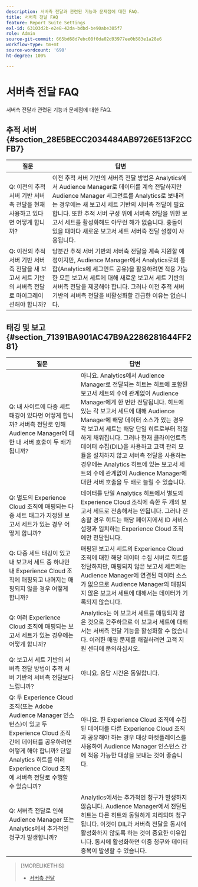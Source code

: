 ```yaml
---
description: 서버측 전달과 관련된 기능과 문제점에 대한 FAQ.
title: 서버측 전달 FAQ
feature: Report Suite Settings
exl-id: 63103d2b-e2e8-42da-bdbd-be90abe305f7
role: Admin
source-git-commit: 665bd68d7ebc08f0da02d93977ee0b583e1a28e6
workflow-type: tm+mt
source-wordcount: '690'
ht-degree: 100%

---
```


# 서버측 전달 FAQ

서버측 전달과 관련된 기능과 문제점에 대한 FAQ.

## 추적 서버 {#section_28E5BECC2034484AB9726E513F2CCFB7}

| 질문 | 답변 |
|--- |--- |
| Q: 이전의 추적 서버 기반 서버측 전달을 현재 사용하고 있다면 어떻게 합니까? | 이전 추적 서버 기반의 서버측 전달 방법은 Analytics에서 Audience Manager로 데이터를 계속 전달하지만 Audience Manager 세그먼트를 Analytics로 보내려는 경우에는 새 보고서 세트 기반의 서버측 전달이 필요합니다. 또한 추적 서버 구성 위에 서버측 전달을 위한 보고서 세트를 활성화해도 아무런 해가 없습니다. 충돌이 있을 때마다 새로운 보고서 세트 서버측 전달 설정이 사용됩니다. |
| Q: 이전의 추적 서버 기반 서버측 전달을 새 보고서 세트 기반의 서버측 전달로 마이그레이션해야 합니까? | 당분간 추적 서버 기반의 서버측 전달을 계속 지원할 예정이지만, Audience Manager에서 Analytics로의 통합(Analytics에 세그먼트 공유)을 활용하려면 적용 가능한 모든 보고서 세트에 대해 새로운 보고서 세트 기반의 서버측 전달을 제공해야 합니다. 그러나 이전 추적 서버 기반의 서버측 전달을 비활성화할 긴급한 이유는 없습니다. |

## 태깅 및 보고 {#section_71391BA901AC47B9A2286281644FF281}

| 질문 | 답변 |
|--- |--- |
| Q: 내 사이트에 다중 세트 태깅이 있다면 어떻게 합니까? 서버측 전달로 인해 Audience Manager에 대한 내 서버 호출이 두 배가 됩니까? | 아니요. Analytics에서 Audience Manager로 전달되는 히트는 히트에 포함된 보고서 세트의 수에 관계없이 Audience Manager에게 한 번만 전달됩니다. 히트에 있는 각 보고서 세트에 대해 Audience Manager에 해당 데이터 소스가 있는 경우 각 보고서 세트는 해당 단일 히트로부터 적절하게 채워집니다.  그러나 현재 클라이언트측 데이터 수집(DIL)을 사용하고 고객 관리 모듈을 설치하지 않고 서버측 전달을 사용하는 경우에는 Analytics 히트에 있는 보고서 세트의 수에 관계없이 Audience Manager에 대한 서버 호출을 두 배로 늘릴 수 있습니다. |
| Q: 별도의 Experience Cloud 조직에 매핑되는 다중 세트 태그가 지정된 보고서 세트가 있는 경우 어떻게 합니까? | 데이터를 단일 Analytics 히트에서 별도의 Experience Cloud 조직에 속한 두 개의 보고서 세트로 전송해서는 안됩니다. 그러나 전송할 경우 히트는 해당 페이지에서 ID 서비스 설정과 일치하는 Experience Cloud 조직에만 전달됩니다. |
| Q: 다중 세트 태깅이 있고 내 보고서 세트 중 하나만 내 Experience Cloud 조직에 매핑되고 나머지는 매핑되지 않을 경우 어떻게 합니까? | 매핑된 보고서 세트의 Experience Cloud 조직에 대한 해당 데이터 수집 서버로 히트를 전달하지만, 매핑되지 않은 보고서 세트에는 Audience Manager에 연결된 데이터 소스가 없으므로 Audience Manager의 매핑되지 않은 보고서 세트에 대해서는 데이터가 기록되지 않습니다. |
| Q: 여러 Experience Cloud 조직에 매핑되는 보고서 세트가 있는 경우에는 어떻게 합니까? | Analytics는 이 보고서 세트를 매핑되지 않은 것으로 간주하므로 이 보고서 세트에 대해서는 서버측 전달 기능을 활성화할 수 없습니다. 이러한 매핑 문제를 해결하려면 고객 지원 센터에 문의하십시오. |
| Q: 보고서 세트 기반의 서버측 전달 방법이 추적 서버 기반의 서버측 전달보다 느립니까? | 아니요. 응답 시간은 동일합니다. |
| Q: 두 Experience Cloud 조직(또는 Adobe Audience Manager 인스턴스)이 있고 두 Experience Cloud 조직 간에 데이터를 공유하려면 어떻게 해야 합니까? 단일 Analytics 히트를 여러 Experience Cloud 조직에 서버측 전달로 수행할 수 있습니까? | 아니요. 한 Experience Cloud 조직에 수집된 데이터를 다른 Experience Cloud 조직과 공유해야 하는 경우 대상 마켓플레이스를 사용하여 Audience Manager 인스턴스 간에 적용 가능한 대상을 보내는 것이 좋습니다. |
| Q: 서버측 전달로 인해 Audience Manager 또는 Analytics에서 추가적인 청구가 발생합니까? | Analytics에서는 추가적인 청구가 발생하지 않습니다. Audience Manager에서 전달된 히트는 다른 히트와 동일하게 처리되며 청구됩니다.  이것이 DIL과 서버측 전달을 동시에 활성화하지 않도록 하는 것이 중요한 이유입니다. 동시에 활성화하면 이중 청구와 데이터 중복이 발생할 수 있습니다. |

>[!MORELIKETHIS]
>
>* [서버측 전달](/help/admin/admin/c-manage-report-suites/c-edit-report-suites/general/c-server-side-forwarding/ssf.md)
